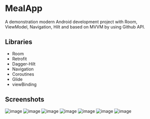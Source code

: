 # MealApp
A demonstration modern Android development project with Room, ViewModel, Navigation, Hilt and based on MVVM by using Github API.

## Libraries
 - Room
 - Retrofit
 - Dagger-Hilt
 - Navigation 
 - Coroutines
 - Glide
 - viewBinding

## Screenshots


![image](https://github.com/gultencelikbilek/MealApp/assets/81778970/433eb9e5-8fef-4906-86f4-cd0a349e633a)
![image](https://github.com/gultencelikbilek/MealApp/assets/81778970/927fa39f-3cef-4f69-a924-182cbe42e2f1)
![image](https://github.com/gultencelikbilek/MealApp/assets/81778970/b922df00-20cf-46a2-87e9-97c98420baee)
![image](https://github.com/gultencelikbilek/MealApp/assets/81778970/2c1fb133-14cc-4203-bedf-1ccdc775d1ee)
![image](https://github.com/gultencelikbilek/MealApp/assets/81778970/886f9387-6809-4c69-9d3e-d25766c05321)
![image](https://github.com/gultencelikbilek/MealApp/assets/81778970/269b5191-78ec-4cd0-b96a-8aea29e334ff)
![image](https://github.com/gultencelikbilek/MealApp/assets/81778970/2bc13eb5-129a-4da5-99bf-fb9062d9666d)






